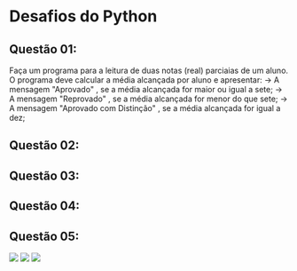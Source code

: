 <h1>Desafios do Python</h1>

##  Questão 01:
Faça um programa para a leitura de duas notas (real) parciaias de um aluno. O programa deve calcular a média alcançada por aluno e apresentar:
-> A mensagem "Aprovado" , se a média alcançada for maior ou igual a sete;
-> A mensagem "Reprovado" , se a média alcançada for menor do que sete;
-> A mensagem "Aprovado com Distinção" , se a média alcançada for igual a dez;

##  Questão 02:

##  Questão 03:

##  Questão 04:

##  Questão 05:

<div>
  <img src="[https://img.shields.io/badge/HTML-239120?style=for-the-badge&logo=html5&logoColor=white"> <img src="https://img.shields.io/badge/CSS-239120?&style=for-the-badge&logo=css3&logoColor=white"> <img src="https://img.shields.io/badge/JavaScript-F7DF1E?style=for-the-badge&logo=javascript&logoColor=black](https://cienciaprogramada.com.br/wp-content/uploads/2020/08/python-logo-master-v3-TM-flattened.png)">
</div>
